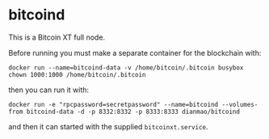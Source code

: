 # bitcoind

This is a Bitcoin XT full node.

Before running you must make a separate container for the blockchain with:

```
docker run --name=bitcoind-data -v /home/bitcoin/.bitcoin busybox chown 1000:1000 /home/bitcoin/.bitcoin
```

then you can run it with:

```
docker run -e "rpcpassword=secretpassword" --name=bitcoind --volumes-from bitcoind-data -d -p 8332:8332 -p 8333:8333 dianmao/bitcoind
```

and then it can started with the supplied ```bitcoinxt.service```.
